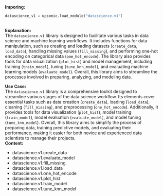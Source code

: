 <b class="custom_code_highlight_green">Imporing:</b><br>
```python
datascience_v1 = upsonic.load_module("datascience.v1")
```
<br><b class="custom_code_highlight_green">Explanation:</b><br>The `datascience.v1` library is designed to facilitate various tasks in data science and machine learning workflows. It includes functions for data manipulation, such as creating and loading datasets (`create_data`, `load_data`), handling missing values (`fill_missing`), and performing one-hot encoding on categorical data (`one_hot_encode`). The library also provides tools for data visualization (`plot_hist`) and model management, including training (`train_model`), tuning (`tune_knn_model`), and evaluating machine learning models (`evaluate_model`). Overall, this library aims to streamline the processes involved in preparing, analyzing, and modeling data.

<b class="custom_code_highlight_green">Use Case:</b><br>The `datascience.v1` library is a comprehensive toolkit designed to streamline various stages of the data science workflow. Its elements cover essential tasks such as data creation (`create_data`), loading (`load_data`), cleaning (`fill_missing`), and preprocessing (`one_hot_encode`). Additionally, it provides tools for data visualization (`plot_hist`), model training (`train_model`), model evaluation (`evaluate_model`), and model tuning (`tune_knn_model`). Overall, this library aims to simplify the process of preparing data, training predictive models, and evaluating their performance, making it easier for both novice and experienced data scientists to manage their projects.
<br><b class="custom_code_highlight_green">Content:</b><br>
  - datascience.v1.create_data
  - datascience.v1.evaluate_model
  - datascience.v1.fill_missing
  - datascience.v1.load_data
  - datascience.v1.one_hot_encode
  - datascience.v1.plot_hist
  - datascience.v1.train_model
  - datascience.v1.tune_knn_model
